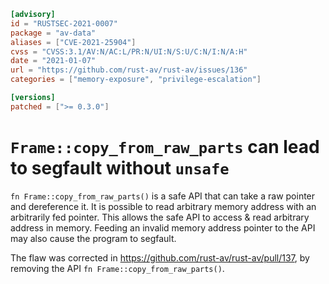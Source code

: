 ```toml
[advisory]
id = "RUSTSEC-2021-0007"
package = "av-data"
aliases = ["CVE-2021-25904"]
cvss = "CVSS:3.1/AV:N/AC:L/PR:N/UI:N/S:U/C:N/I:N/A:H"
date = "2021-01-07"
url = "https://github.com/rust-av/rust-av/issues/136"
categories = ["memory-exposure", "privilege-escalation"]

[versions]
patched = [">= 0.3.0"]
```

# `Frame::copy_from_raw_parts` can lead to segfault without `unsafe`

`fn Frame::copy_from_raw_parts()` is a safe API that can take a
raw pointer and dereference it. It is possible to read arbitrary memory address
with an arbitrarily fed pointer. This allows the safe API to access & read
arbitrary address in memory. Feeding an invalid memory address pointer to
the API may also cause the program to segfault.

The flaw was corrected in https://github.com/rust-av/rust-av/pull/137,
by removing the API `fn Frame::copy_from_raw_parts()`.

